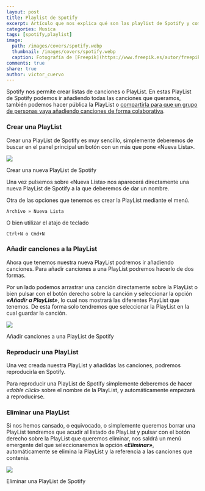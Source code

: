 ```yaml
---
layout: post
title: Playlist de Spotify
excerpt: Artículo que nos explica qué son las playlist de Spotify y como podemos añadir canciones a ellas.
categories: Musica
tags: [spotify,playlist]
image:
  path: /images/covers/spotify.webp
  thumbnail: /images/covers/spotify.webp
  caption: Fotografía de [Freepik](https://www.freepik.es/autor/freepik)
comments: true
share: true
author: victor_cuervo
---
```


Spotify nos permite crear listas de canciones o PlayList. En estas PlayList de Spotify podemos ir añadiendo todas las canciones que queramos, también podemos hacer pública la PlayList o [compartirla para que un grupo de personas vaya añadiendo canciones de forma colaborativa](https://www.ayudaenlaweb.com/musica/spotify/crear-una-lista-colaborativa-en-spotify/).


### Crear una PlayList


Crear una PlayList de Spotify es muy sencillo, simplemente deberemos de buscar en el panel principal un botón con un más que pone «Nueva Lista».


![](https://www.ayudaenlaweb.com/wp-content/uploads/2016/09/spotify_new_playlist.jpg)


Crear una nueva PlayList de Spotify


Una vez pulsemos sobre «Nueva Lista» nos aparecerá directamente una nueva PlayList de Spotify a la que deberemos de dar un nombre.


Otra de las opciones que tenemos es crear la PlayList mediante el menú.


```text
Archivo » Nueva Lista
```


O bien utilizar el atajo de teclado


```text
Ctrl+N o Cmd+N
```


### Añadir canciones a la PlayList


Ahora que tenemos nuestra nueva PlayList podremos ir añadiendo canciones. Para añadir canciones a una PlayList podremos hacerlo de dos formas.


Por un lado podemos arrastrar una canción directamente sobre la PlayList o bien pulsar con el botón derecho sobre la canción y seleccionar la opción _**«Añadir a PlayList»**_, lo cual nos mostrará las diferentes PlayList que tenemos. De esta forma solo tendremos que seleccionar la PlayList en la cual guardar la canción.


![](https://www.ayudaenlaweb.com/wp-content/uploads/2016/09/spotify_addto_playlist.jpg)


Añadir canciones a una PlayList de Spotify


### Reproducir una PlayList


Una vez creada nuestra PlayList y añadidas las canciones, podremos reproducirla en Spotify.


Para reproducir una PlayList de Spotify simplemente deberemos de hacer _«doble click»_ sobre el nombre de la PlayList, y automáticamente empezará a reproducirse.


### Eliminar una PlayList


Si nos hemos cansado, o equivocado, o simplemente queremos borrar una PlayList tendremos que acudir al listado de PlayList y pulsar con el botón derecho sobre la PlayList que queremos eliminar, nos saldrá un menú emergente del que seleccionaremos la opción _**«Eliminar»**_, automáticamente se elimina la PlayList y la referencia a las canciones que contenia.


![](https://www.ayudaenlaweb.com/wp-content/uploads/2016/09/spotify_delete_playlist.jpg)


Eliminar una PlayList de Spotify

